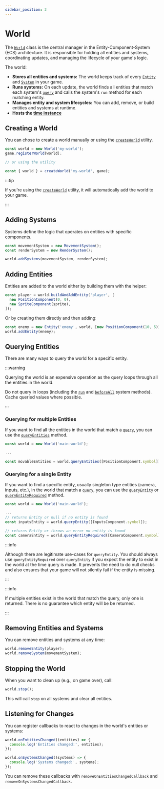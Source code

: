 ```yaml
---
sidebar_position: 2
---
```


# World

The [`World`](../../api/classes/World) class is the central manager in the Entity-Component-System (ECS) architecture. It is responsible for holding all entities and systems, coordinating updates, and managing the lifecycle of your game's logic.

The world:

- **Stores all entities and systems:** The world keeps track of every [`Entity`](../ecs/entity.md) and [`System`](../ecs/system.md) in your game.
- **Runs systems:** On each update, the world finds all entities that match each system's [`query`](../ecs/query.md) and calls the system's `run` method for each matching entity.
- **Manages entity and system lifecycles:** You can add, remove, or build entities and systems at runtime.
- **Hosts the [time instance](../common/time.md)**

## Creating a World

You can chose to create a world manually or using the [`createWorld`](../../api/functions/createWorld.md) utility.

```ts
const world = new World('my-world');
game.registerWorld(world);

// or using the utility

const { world } = createWorld('my-world', game);
```

:::tip

If you're using the [`createWorld`](../../api/functions/createWorld.md) utility, it will automatically add the world to your game.

:::

## Adding Systems

Systems define the logic that operates on entities with specific components.

```ts
const movementSystem = new MovementSystem();
const renderSystem = new RenderSystem();

world.addSystems(movementSystem, renderSystem);
```

## Adding Entities

Entities are added to the world either by building them with the helper:

```ts
const player = world.buildAndAddEntity('player', [
  new PositionComponent(0, 0),
  new SpriteComponent(sprite),
]);
```

Or by creating them directly and then adding:

```ts
const enemy = new Entity('enemy', world, [new PositionComponent(10, 5)]);
world.addEntity(enemy);
```

## Querying Entities

There are many ways to query the world for a specific entity.

:::warning

Querying the world is an expensive operation as the query loops through all the entities in the world.

Do not query in loops (including the [`run`](../../api/classes/System.md#run) and [`beforeAll`](../../api/classes/System.md#beforeall) system methods). Cache queried values where possible.

:::

### Querying for multiple Entities

If you want to find all the entities in the world that match a [`query`](./query.md), you can use the [`queryEntities`](../../api/classes/World.md#queryentities) method.

```ts
const world = new World('main-world');

...

const movableEntities = world.queryEntities([PositionComponent.symbol]);
```

### Querying for a single Entity

If you want to find a specific entity, usually singleton type entities (camera, inputs, etc.), in the world that match a [`query`](./query.md), you can use the [`queryEntity`](../../api/classes/World.md#queryentity) or [`queryEntityRequired`](../../api/classes/World.md#queryentityrequired) method.

```ts
const world = new World('main-world');

...
// returns Entity or null if no entity is found
const inputsEntity = world.queryEntity([InputsComponent.symbol]);

// returns Entity or throws an error no entity is found
const cameraEntity = world.queryEntityRequired([CameraComponent.symbol]);
```

:::info

Although there are legitimate use-cases for `queryEntity`. You should always use `queryEntityRequired` over `queryEntity` if you expect the entity to exist in the world at the time query is made. It prevents the need to do null checks and also ensures that your game will not silently fail if the entity is missing.

:::

:::info

If multiple entities exist in the world that match the query, only one is returned. There is no guarantee which entity will be be returned.

:::

## Removing Entities and Systems

You can remove entities and systems at any time:

```ts
world.removeEntity(player);
world.removeSystem(movementSystem);
```

## Stopping the World

When you want to clean up (e.g., on game over), call:

```ts
world.stop();
```

This will call `stop` on all systems and clear all entities.

## Listening for Changes

You can register callbacks to react to changes in the world's entities or systems:

```ts
world.onEntitiesChanged((entities) => {
  console.log('Entities changed:', entities);
});

world.onSystemsChanged((systems) => {
  console.log('Systems changed:', systems);
});
```

You can remove these callbacks with `removeOnEntitiesChangedCallback` and `removeOnSystemsChangedCallback`.
